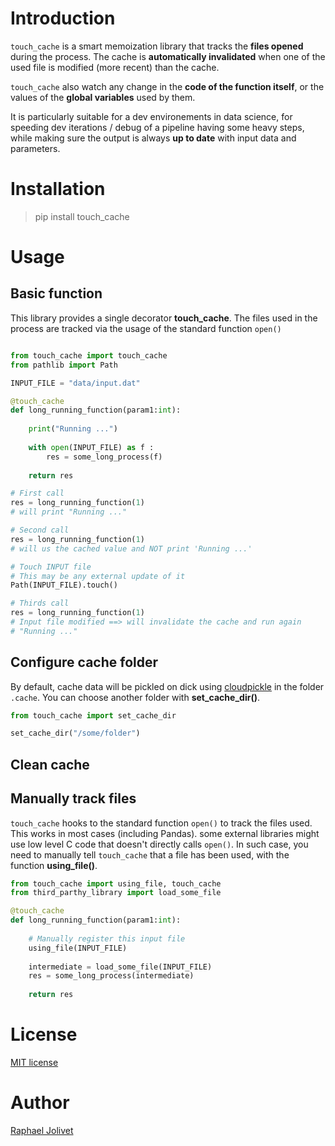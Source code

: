 # Introduction 

`touch_cache` is a smart memoization library that tracks the **files opened** during the process.
The cache is **automatically invalidated** when one of the used file is modified (more recent) than the cache. 

`touch_cache` also watch any change in the **code of the function itself**, or the values of the **global variables** used by them.

It is particularly suitable for a dev environements in data science, for speeding dev iterations / debug 
of a pipeline having some heavy steps, while making sure the output is always  **up to date** with input data and parameters.

# Installation 

> pip install touch_cache

# Usage 

## Basic function 

This library provides a single decorator **touch_cache**. 
The files used in the process are tracked via the usage of the standard function `open()`

```python

from touch_cache import touch_cache
from pathlib import Path

INPUT_FILE = "data/input.dat"

@touch_cache
def long_running_function(param1:int):
    
    print("Running ...")
    
    with open(INPUT_FILE) as f :
        res = some_long_process(f)
    
    return res

# First call 
res = long_running_function(1)
# will print "Running ..."

# Second call 
res = long_running_function(1)
# will us the cached value and NOT print 'Running ...'

# Touch INPUT file 
# This may be any external update of it
Path(INPUT_FILE).touch()

# Thirds call 
res = long_running_function(1)
# Input file modified ==> will invalidate the cache and run again
# "Running ..."
```

## Configure cache folder

By default, cache data will be pickled on dick using [cloudpickle](https://pypi.org/project/cloudpickle/) in the folder `.cache`.
You can choose another folder with **set_cache_dir()**.

```python
from touch_cache import set_cache_dir

set_cache_dir("/some/folder")
```

## Clean cache



## Manually track files

`touch_cache` hooks to the standard function `open()` to track the files used. This works in most cases (including Pandas).
some external libraries might use low level C code that doesn't directly calls `open()`. 
In such case, you need to manually tell `touch_cache` that a file has been used, with the function **using_file()**.

```python
from touch_cache import using_file, touch_cache
from third_parthy_library import load_some_file

@touch_cache
def long_running_function(param1:int):
  
    # Manually register this input file
    using_file(INPUT_FILE)
      
    intermediate = load_some_file(INPUT_FILE)
    res = some_long_process(intermediate)
    
    return res

```

# License 

[MIT license](LICENSE)


# Author 

[Raphael Jolivet](https://rjo.name)